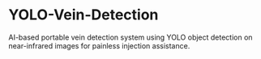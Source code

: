 # YOLO-Vein-Detection
AI-based portable vein detection system using YOLO object detection on near-infrared images for painless injection assistance.
